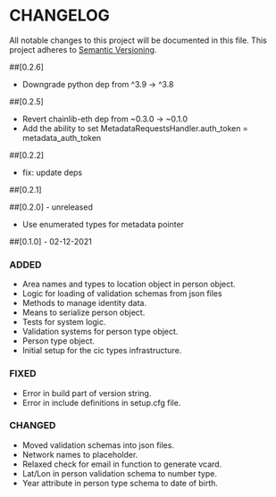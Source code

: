# CHANGELOG

All notable changes to this project will be documented in this file.
This project adheres to [Semantic Versioning](https://semver.org/spec/v2.0.0.html).

##[0.2.6]

- Downgrade python dep from ^3.9 -> ^3.8

##[0.2.5]

- Revert chainlib-eth dep from ~0.3.0 -> ~0.1.0
- Add the ability to set MetadataRequestsHandler.auth_token = metadata_auth_token

##[0.2.2]

- fix: update deps

##[0.2.1]

##[0.2.0] - unreleased

- Use enumerated types for metadata pointer

##[0.1.0] - 02-12-2021

### ADDED

- Area names and types to location object in person object.
- Logic for loading of validation schemas from json files
- Methods to manage identity data.
- Means to serialize person object.
- Tests for system logic.
- Validation systems for person type object.
- Person type object.
- Initial setup for the cic types infrastructure.

### FIXED

- Error in build part of version string.
- Error in include definitions in setup.cfg file.

### CHANGED

- Moved validation schemas into json files.
- Network names to placeholder.
- Relaxed check for email in function to generate vcard.
- Lat/Lon in person validation schema to number type.
- Year attribute in person type schema to date of birth.
